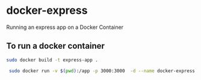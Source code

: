 # docker-express
Running an express app on a Docker Container

## To run a docker container

```sh
sudo docker build -t express-app .
```

```sh
 sudo docker run -v $(pwd):/app -p 3000:3000  -d --name docker-express express-app
 ```